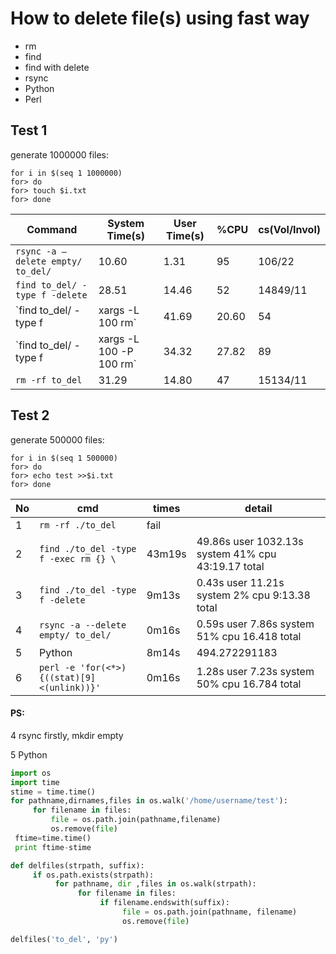# How to delete file(s) using fast way

* rm
* find
* find with delete
* rsync
* Python
* Perl

## Test 1
generate 1000000 files:
```
for i in $(seq 1 1000000)
for> do
for> touch $i.txt
for> done
```

| Command	| System Time(s) | User Time(s) |	%CPU | cs(Vol/Invol) |
| ---- | ---- | ---- | ---- | ---- |
| `rsync -a –delete empty/ to_del/`	| 10.60 | 1.31 | 95 | 106/22 |
| `find to_del/ -type f -delete` | 28.51 | 14.46 | 52 | 14849/11 |
| `find to_del/ -type f | xargs -L 100 rm` | 41.69 | 20.60 | 54 | 37048/15074 |
| `find to_del/ -type f | xargs -L 100 -P 100 rm` | 34.32 | 27.82 | 89 | 929897/21720 |
| `rm -rf to_del` |	31.29 | 14.80 | 47 | 15134/11 |

## Test 2
generate 500000 files:
```
for i in $(seq 1 500000)
for> do
for> echo test >>$i.txt
for> done
```

| No | cmd | times | detail |
| ---- | ---- | ----- | ------ |
| 1  | `rm -rf ./to_del`    | fail |  |
| 2 | `find ./to_del -type f -exec rm {} \`  | 43m19s | 49.86s user 1032.13s system 41% cpu 43:19.17 total |
| 3 | `find ./to_del -type f -delete` | 9m13s | 0.43s user 11.21s system 2% cpu 9:13.38 total |
| 4 | `rsync -a --delete empty/ to_del/` | 0m16s | 0.59s user 7.86s system 51% cpu 16.418 total |
| 5 | Python | 8m14s | 494.272291183 |
| 6 | `perl -e 'for(<*>){((stat)[9]<(unlink))}' ` | 0m16s | 1.28s user 7.23s system 50% cpu 16.784 total |

#### PS:
4 rsync
firstly, mkdir empty

5 Python
```python
import os
import time
stime = time.time()
for pathname,dirnames,files in os.walk('/home/username/test'):
     for filename in files:
         file = os.path.join(pathname,filename)
         os.remove(file)
 ftime=time.time()
 print ftime-stime
 ```
 
```python
def delfiles(strpath, suffix):
     if os.path.exists(strpath):
          for pathname, dir ,files in os.walk(strpath):
               for filename in files:
                    if filename.endswith(suffix):
                         file = os.path.join(pathname, filename)
                         os.remove(file)

delfiles('to_del', 'py')
```

